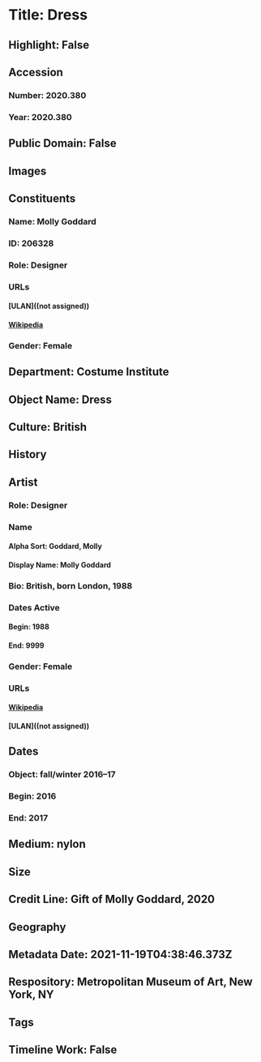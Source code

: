 # Title: Dress
## Highlight: False
## Accession
### Number: 2020.380
### Year: 2020.380
## Public Domain: False
## Images
## Constituents
### Name: Molly Goddard
### ID: 206328
### Role: Designer
### URLs
#### [ULAN]((not assigned))
#### [Wikipedia](https://www.wikidata.org/wiki/Q64010480)
### Gender: Female
## Department: Costume Institute
## Object Name: Dress
## Culture: British
## History
## Artist
### Role: Designer
### Name
#### Alpha Sort: Goddard, Molly
#### Display Name: Molly Goddard
### Bio: British, born London, 1988
### Dates Active
#### Begin: 1988
#### End: 9999
### Gender: Female
### URLs
#### [Wikipedia](https://www.wikidata.org/wiki/Q64010480)
#### [ULAN]((not assigned))
## Dates
### Object: fall/winter 2016–17
### Begin: 2016
### End: 2017
## Medium: nylon
## Size
## Credit Line: Gift of Molly Goddard, 2020
## Geography
## Metadata Date: 2021-11-19T04:38:46.373Z
## Respository: Metropolitan Museum of Art, New York, NY
## Tags
## Timeline Work: False